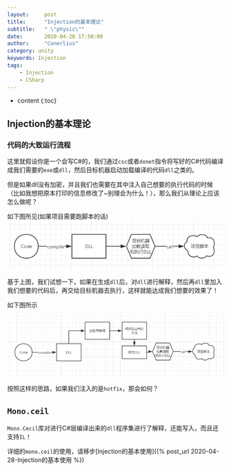 ```yaml
---
layout:     post
title:      "Injection的基本理论"
subtitle:   " \"physic\""
date:       2020-04-28 17:50:00
author:     "Conerlius"
category: unity
keywords: Injection
tags:
    - Injection
    - CSharp
---
```

* content
{:toc}

## Injection的基本理论

### 代码的大致运行流程

这里就假设你是一个会写C#的，我们通过`csc`或者`donet`指令将写好的C#代码编译成我们需要的`exe`或`dll`，然后目标机器启动加载编译的代码`dll`之类的。

但是如果dll没有加密，并且我们也需要在其中注入自己想要的执行代码的时候（比如我想把原本打印的信息修改了~别理会为什么！），那么我们从理论上应该怎么做呢？

如下图所见(如果项目需要跑脚本的话)
![png](/images/injection/injection_1.png)

基于上图，我们试想一下，如果在生成`dll`后，对`dll`进行解释，然后再`dll`里加入我们想要的代码后，再交给目标机器去执行，这样就能达成我们想要的效果了！

如下图所示

![png](/images/injection/injection_2.png)

按照这样的思路，如果我们注入的是`hotfix`，那会如何？

## `Mono.ceil`

`Mono.Cecil`库对进行C#层编译出来的`dll`程序集进行了解释，还能写入，而且还支持`IL`！

详细的`mono.ceil`的使用，请移步[Injection的基本使用]({% post_url 2020-04-28-Injection的基本使用 %})

